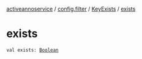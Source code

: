 [activeannoservice](../../index.md) / [config.filter](../index.md) / [KeyExists](index.md) / [exists](./exists.md)

# exists

`val exists: `[`Boolean`](https://kotlinlang.org/api/latest/jvm/stdlib/kotlin/-boolean/index.html)